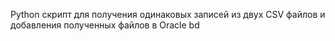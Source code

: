 <p>Python скрипт для получения одинаковых записей из двух CSV файлов и добавления полученных файлов в Oracle bd</p>
